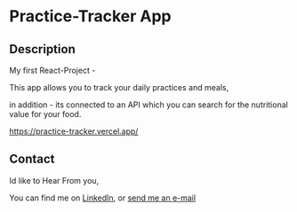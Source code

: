 # Practice-Tracker App


## Description
My first React-Project - 

This app allows you to track your daily practices and meals,

in addition - its connected to an API which you can search for the nutritional value for your food.

https://practice-tracker.vercel.app/


## Contact

Id like to Hear From you,

You can find me on [LinkedIn](https://www.linkedin.com/in/gilad-frishberg-24b2161ab/), or [send me an e-mail](gilad.frish@gmail.com)
